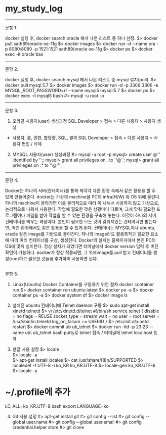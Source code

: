 # my_study_log

------------
문항 1.

docker  실행 후, docker search oracle 해서 나온 리스트 중 하나 선정.
$> docker pull sath89/oracle-xe-11g
$> docker images
$> docker run -d --name ora -p 8080:8080 -p 1521:1521 sath89/oracle-xe-11g
$> docker ps
$> docker exec -it oracle bas


------------
문항 2.

docker  실행 후, docker search mysql  해서 나온 리스트 중 mysql 설치(pull).
$> docker pull mysql:5.7
$> docker images
$> docker run -d -p 3306:3306 -e MYSQL_ROOT_PASSWORD=r! --name mysql5 mysql:5.7
$> docker ps
$> docker exec -it mysql5 bash
 #> mysql -u root -p

------------
문항 3.

1) 오라클 사용자(user) 생성과정
SQL Developer > 접속 > 다른 사용자 > 사용자 생성
 - 사용자, 룰, 권한, 할당량, SQL, 결과
SQL Developer > 접속 > 다른 사용자 > 사용자 편집 / 삭제

2) MYSQL 사용자(user) 생성과정
 #> mysql -u root -p
mysql> create user <user-name>@'<host>' identified by '<password>';;
mysql> grant all privileges on *.* to '<user-name>'@'<host>';
mysql> grant all privileges on <DB>.* to '<user-name>'@'<host>'';  

------------- 
문항 4.

Docker는 하나의 서버(컨테이너)를 통해 제각각 다른 환경 속에서 같은 활용을 할 수 있게 만들어준다.
docker는 가상의 machine을 PC의 infra(H/W) 위 OS 위에 올린다. 하나의 machine이 올라가면 이를 물리적으로 여러 쪽 나눠서 사용하지 않고 가상으로, 논리적으로 나워서 사용한다. 작업에 필요한 것은 상황마다 다르며, 그에 맞춰 필요한 프로그램이나 파일을 받아 작업을 할 수 있는 환경을 구축해 놓는다. 이것이 하나의 서버, 컨테이너를 띄우는 과정이다. 본인이 필요한 모든 것이 갖춰져있는 컨테이너만 받는다면, 어떤 환경에서도 같은 활용을 할 수 있게 된다. 
컨테이너는 MYSQL이나 ubuntu, oracle 같은 image를 기반으로 돌아간다. 하나의 image라도 활용목적과 필요한 요소에 따라 여러 컨테이너를 구상, 생성한다.
Docker의 설치는 홈페이지에서 본인 PC의 OS에 맞춰 설치한다. 정상 설치가 되었다면 터미널에서 docker version 입력 후 버전 확인이 가능하다. docker가 정상 작동되면, 그 위에image를 pull 받고 컨테이너를 생성(run)하고 필요한 것들을 추가하며 사용하면 된다.

------------
문항 5.

1) Linux(Ubuntu) Docker Container를 구동하기 위한 절차
docker container run <docker-image-name> <command>
$> docker container run ubuntu:latest
$> docker ps -a
$> docker container ps -a
$> docker system df
$> docker image ls

2) 설치된 ubuntu 컨테이너에 Telnet daemon 구동
$> sudo apt-get install xinetd telnetd
$> vi /etc/xinetd.d/telnet
 #!/bin/sh
service telnet
{
    disable = no
    flags = REUSE
    socket_type = stream
    wait = no
    user = root
    server = /usr/sbin/in.telnetd
    log_on_failure += USERID
}
$> /etc/init.d/xinetd restart
$> docker commit ub ub_telnet
$> docker run -itd -p 23:23 --name ubt ub_telnet bash
putty로 telnet 접속 / 터미널에 telnet localhost 입력


3) 한글 사용 설정
$> locale                 
$> locale -a            
$> apt-get install locales
$> cat /usr/share/i18n/SUPPORTED
$> localedef -f UTF-8 -i ko_KR ko_KR.UTF-8
$> locale-gen ko_KR.UTF-8
$> locale -a
 
 # ~/.profile에 추가
LC_ALL=ko_KR.UTF-8 bash
export LANGUAGE=ko

4) Git 사용 설정 
 #> apt-get install git
 #> git config --list
 #> git config --global user.name <github-username>
 #> git config --global user.email <email>
 #> git config credential.helper store
 #> git clone <github-url>

